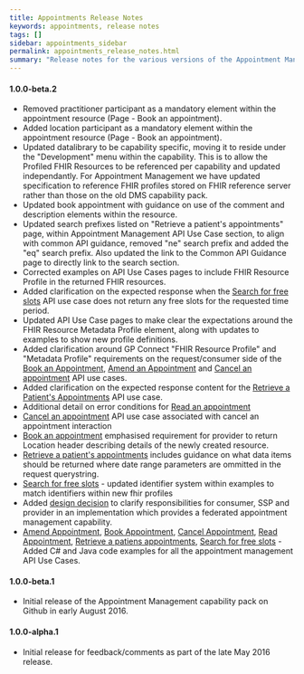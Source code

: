 ```yaml
---
title: Appointments Release Notes
keywords: appointments, release notes
tags: []
sidebar: appointments_sidebar
permalink: appointments_release_notes.html
summary: "Release notes for the various versions of the Appointment Management capability."
---
```


#### 1.0.0-beta.2
  - Removed practitioner participant as a mandatory element within the appointment resource (Page - Book an appointment).
  - Added location participant as a mandatory element within the appointment resource (Page - Book an appointment).
  - Updated datalibrary to be capability specific, moving it to reside under the "Development" menu within the capability. This is to allow the Profiled FHIR Resources to be referenced per capability and updated independantly. For Appointment Management we have updated specification to reference FHIR profiles stored on FHIR reference server rather than those on the old DMS capability pack.
  - Updated book appointment with guidance on use of the comment and description elements within the resource.
  - Updated search prefixes listed on "Retrieve a patient's appointments" page, within Appointment Management API Use Case section, to align with common API guidance, removed "ne" search prefix and added the "eq" search prefix. Also updated the link to the Common API Guidance page to directly link to the search section.
  - Corrected examples on API Use Cases pages to include FHIR Resource Profile in the returned FHIR resources.
  - Added clarification on the expected response when the [Search for free slots](appointments_use_case_search_for_free_slots.html) API use case does not return any free slots for the requested time period.
  - Updated API Use Case pages to make clear the expectations around the FHIR Resource Metadata Profile element, along with updates to examples to show new profile definitions.
  - Added clarification around GP Connect "FHIR Resource Profile" and "Metadata Profile" requirements on the request/consumer side of the [Book an Appointment](appointments_use_case_book_an_appointment.htm), [Amend  an Appointment](appointments_use_case_amend_an_appointment.html) and [Cancel an appointment](appointments_use_case_cancel_an_appointment.html) API use cases. 
  - Added clarification on the expected response content for the [Retrieve a Patient's Appointments](appointments_use_case_retrieve_a_patients_appointments.html) API use case.
  - Additional detail on error conditions for [Read an appointment](appointments_use_case_read_an_appointment.html)
  - [Cancel an appointment](appointments_use_case_cancel_an_appointment.html) API use case associated with cancel an appointment interaction
  - [Book an appointment](development_fhir_api_guidance.html#create-resource) emphasised requirement for provider to return Location header describing details of the newly created resource.
  - [Retrieve a patient's appointments](appointments_use_case_retrieve_a_patients_appointments.html#payload-response-body) includes guidance on what data items should be returned where date range parameters are ommitted in the request querystring.
  - [Search for free slots](appointments_use_case_search_for_free_slots.html) - updated identifier system within examples to match identifiers within new fhir profiles
  - Added [design decision](appointments_design.html) to clarify responsibilities for consumer, SSP and provider in an implementation which provides a federated appointment management capability. 
  - [Amend Appointment](appointments_use_case_amend_an_appointment.html), [Book Appointment](appointments_use_case_book_an_appointment.html), [Cancel Appointment](appointments_use_case_cancel_an_appointment.html), [Read Appointment](appointments_use_case_read_an_appointment.html), [Retrieve a patiens appointments](appointments_use_case_retrieve_a_patients_appointments.html), [Search for free slots](appointments_use_case_search_for_free_slots.html) - Added C# and Java code examples for all the appointment management API Use Cases.
  
#### 1.0.0-beta.1
  - Initial release of the Appointment Management capability pack on Github in early August 2016.
  
#### 1.0.0-alpha.1
  - Initial release for feedback/comments as part of the late May 2016 release.
  
